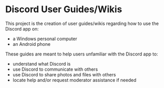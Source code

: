 # Discord User Guides/Wikis

This project is the creation of user guides/wikis regarding how to use the Discord app on:
* a Windows personal computer
* an Android phone

These guides are meant to help users unfamiliar with the Discord app to:
* understand what Discord is
* use Discord to communicate with others
* use Discord to share photos and files with others 
* locate help and/or request moderator assistance if needed